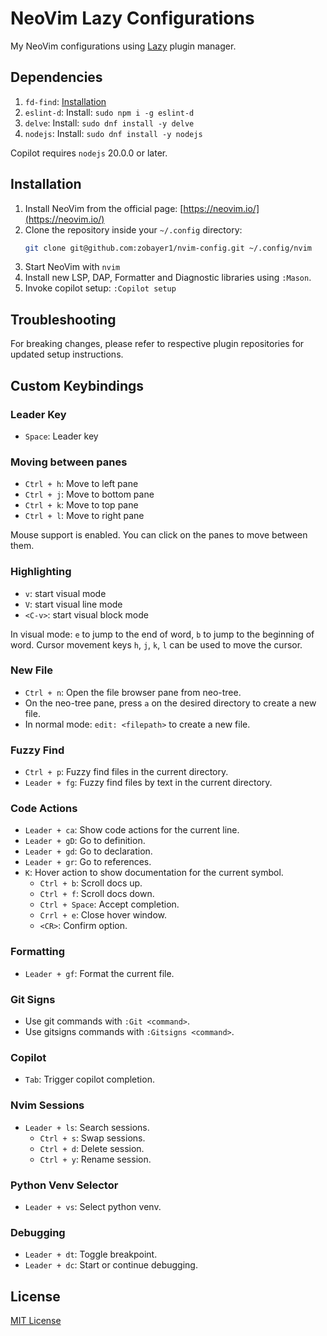 # NeoVim Lazy Configurations

My NeoVim configurations using [Lazy](https://github.com/folke/lazy.nvim) plugin manager.

## Dependencies

1. `fd-find`: [Installation](https://github.com/sharkdp/fd?tab=readme-ov-file#installation)
2. `eslint-d`: Install: `sudo npm i -g eslint-d`
3. `delve`: Install: `sudo dnf install -y delve`
4. `nodejs`: Install: `sudo dnf install -y nodejs`

Copilot requires `nodejs` 20.0.0 or later.

## Installation

1. Install NeoVim from the official page: [https://neovim.io/](https://neovim.io/)
2. Clone the repository inside your `~/.config` directory:
    ```sh
    git clone git@github.com:zobayer1/nvim-config.git ~/.config/nvim
    ```
3. Start NeoVim with `nvim`
4. Install new LSP, DAP, Formatter and Diagnostic libraries using `:Mason`.
5. Invoke copilot setup: `:Copilot setup`

## Troubleshooting
For breaking changes, please refer to respective plugin repositories for updated setup instructions.

## Custom Keybindings

### Leader Key
- `Space`: Leader key

### Moving between panes
- `Ctrl + h`: Move to left pane 
- `Ctrl + j`: Move to bottom pane
- `Ctrl + k`: Move to top pane
- `Ctrl + l`: Move to right pane

Mouse support is enabled. You can click on the panes to move between them.

### Highlighting
- `v`: start visual mode
- `V`: start visual line mode
- `<C-v>`: start visual block mode

In visual mode: `e` to jump to the end of word, `b` to jump to the beginning of word.
Cursor movement keys `h`, `j`, `k`, `l` can be used to move the cursor.

### New File
- `Ctrl + n`: Open the file browser pane from neo-tree.
- On the neo-tree pane, press `a` on the desired directory to create a new file.
- In normal mode: `edit: <filepath>` to create a new file.

### Fuzzy Find
- `Ctrl + p`: Fuzzy find files in the current directory.
- `Leader + fg`: Fuzzy find files by text in the current directory.

### Code Actions
- `Leader + ca`: Show code actions for the current line.
- `Leader + gD`: Go to definition.
- `Leader + gd`: Go to declaration.
- `Leader + gr`: Go to references.
- `K`: Hover action to show documentation for the current symbol.
  - `Ctrl + b`: Scroll docs up.
  - `Ctrl + f`: Scroll docs down.
  - `Ctrl + Space`: Accept completion.
  - `Crrl + e`: Close hover window.
  - `<CR>`: Confirm option.

### Formatting 
- `Leader + gf`: Format the current file.

### Git Signs
- Use git commands with `:Git <command>`.
- Use gitsigns commands with `:Gitsigns <command>`.

### Copilot
- `Tab`: Trigger copilot completion.

### Nvim Sessions
- `Leader + ls`: Search sessions.
  - `Ctrl + s`: Swap sessions.
  - `Ctrl + d`: Delete session.
  - `Ctrl + y`: Rename session.

### Python Venv Selector
- `Leader + vs`: Select python venv.

### Debugging
- `Leader + dt`: Toggle breakpoint.
- `Leader + dc`: Start or continue debugging.

## License
[MIT License](./LICENSE)
